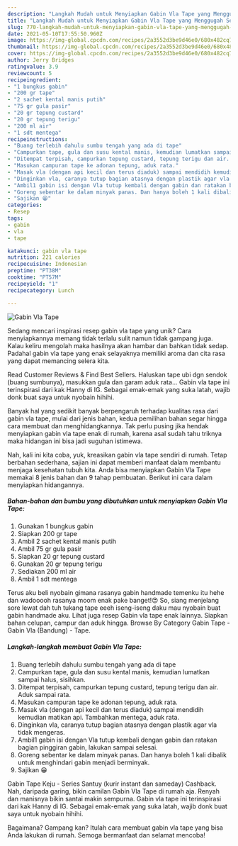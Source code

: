 ```yaml
---
description: "Langkah Mudah untuk Menyiapkan Gabin Vla Tape yang Menggugah Selera"
title: "Langkah Mudah untuk Menyiapkan Gabin Vla Tape yang Menggugah Selera"
slug: 770-langkah-mudah-untuk-menyiapkan-gabin-vla-tape-yang-menggugah-selera
date: 2021-05-10T17:55:50.960Z
image: https://img-global.cpcdn.com/recipes/2a3552d3be9d46e0/680x482cq70/gabin-vla-tape-foto-resep-utama.jpg
thumbnail: https://img-global.cpcdn.com/recipes/2a3552d3be9d46e0/680x482cq70/gabin-vla-tape-foto-resep-utama.jpg
cover: https://img-global.cpcdn.com/recipes/2a3552d3be9d46e0/680x482cq70/gabin-vla-tape-foto-resep-utama.jpg
author: Jerry Bridges
ratingvalue: 3.9
reviewcount: 5
recipeingredient:
- "1 bungkus gabin"
- "200 gr tape"
- "2 sachet kental manis putih"
- "75 gr gula pasir"
- "20 gr tepung custard"
- "20 gr tepung terigu"
- "200 ml air"
- "1 sdt mentega"
recipeinstructions:
- "Buang terlebih dahulu sumbu tengah yang ada di tape"
- "Campurkan tape, gula dan susu kental manis, kemudian lumatkan sampai halus, sisihkan."
- "Ditempat terpisah, campurkan tepung custard, tepung terigu dan air. Aduk sampai rata."
- "Masukan campuran tape ke adonan tepung, aduk rata."
- "Masak vla (dengan api kecil dan terus diaduk) sampai mendidih kemudian matikan api. Tambahkan mentega, aduk rata."
- "Dinginkan vla, caranya tutup bagian atasnya dengan plastik agar vla tidak mengeras."
- "Ambil1 gabin isi dengan Vla tutup kembali dengan gabin dan ratakan bagian pinggiran gabin, lakukan sampai selesai."
- "Goreng sebentar ke dalam minyak panas. Dan hanya boleh 1 kali dibalik untuk menghindari gabin menjadi berminyak."
- "Sajikan 😁"
categories:
- Resep
tags:
- gabin
- vla
- tape

katakunci: gabin vla tape 
nutrition: 221 calories
recipecuisine: Indonesian
preptime: "PT38M"
cooktime: "PT57M"
recipeyield: "1"
recipecategory: Lunch

---
```



![Gabin Vla Tape](https://img-global.cpcdn.com/recipes/2a3552d3be9d46e0/680x482cq70/gabin-vla-tape-foto-resep-utama.jpg)

Sedang mencari inspirasi resep gabin vla tape yang unik? Cara menyiapkannya memang tidak terlalu sulit namun tidak gampang juga. Kalau keliru mengolah maka hasilnya akan hambar dan bahkan tidak sedap. Padahal gabin vla tape yang enak selayaknya memiliki aroma dan cita rasa yang dapat memancing selera kita.

Read Customer Reviews &amp; Find Best Sellers. Haluskan tape ubi dgn sendok (buang sumbunya), masukkan gula dan garam aduk rata… Gabin vla tape ini terinspirasi dari kak Hanny di IG. Sebagai emak-emak yang suka latah, wajib donk buat saya untuk nyobain hihihi.

Banyak hal yang sedikit banyak berpengaruh terhadap kualitas rasa dari gabin vla tape, mulai dari jenis bahan, kedua pemilihan bahan segar hingga cara membuat dan menghidangkannya. Tak perlu pusing jika hendak menyiapkan gabin vla tape enak di rumah, karena asal sudah tahu triknya maka hidangan ini bisa jadi suguhan istimewa.


Nah, kali ini kita coba, yuk, kreasikan gabin vla tape sendiri di rumah. Tetap berbahan sederhana, sajian ini dapat memberi manfaat dalam membantu menjaga kesehatan tubuh kita. Anda bisa menyiapkan Gabin Vla Tape memakai 8 jenis bahan dan 9 tahap pembuatan. Berikut ini cara dalam menyiapkan hidangannya.

<!--inarticleads1-->

##### Bahan-bahan dan bumbu yang dibutuhkan untuk menyiapkan Gabin Vla Tape:

1. Gunakan 1 bungkus gabin
1. Siapkan 200 gr tape
1. Ambil 2 sachet kental manis putih
1. Ambil 75 gr gula pasir
1. Siapkan 20 gr tepung custard
1. Gunakan 20 gr tepung terigu
1. Sediakan 200 ml air
1. Ambil 1 sdt mentega


Terus aku beli nyobain gimana rasanya gabin handmade temenku itu hehe dan wadooooh rasanya moom enak pake banget!😍 So, siang menjelang sore lewat dah tuh tukang tape eeeh iseng-iseng daku mau nyobain buat gabin handmade aku. Lihat juga resep Gabin vla tape enak lainnya. Siapkan bahan celupan, campur dan aduk hingga. Browse By Category Gabin Tape - Gabin Vla (Bandung) - Tape. 

<!--inarticleads2-->

##### Langkah-langkah membuat Gabin Vla Tape:

1. Buang terlebih dahulu sumbu tengah yang ada di tape
1. Campurkan tape, gula dan susu kental manis, kemudian lumatkan sampai halus, sisihkan.
1. Ditempat terpisah, campurkan tepung custard, tepung terigu dan air. Aduk sampai rata.
1. Masukan campuran tape ke adonan tepung, aduk rata.
1. Masak vla (dengan api kecil dan terus diaduk) sampai mendidih kemudian matikan api. Tambahkan mentega, aduk rata.
1. Dinginkan vla, caranya tutup bagian atasnya dengan plastik agar vla tidak mengeras.
1. Ambil1 gabin isi dengan Vla tutup kembali dengan gabin dan ratakan bagian pinggiran gabin, lakukan sampai selesai.
1. Goreng sebentar ke dalam minyak panas. Dan hanya boleh 1 kali dibalik untuk menghindari gabin menjadi berminyak.
1. Sajikan 😁


Gabin Tape Keju - Series Santuy (kurir instant dan sameday) Cashback. Nah, daripada garing, bikin camilan Gabin Vla Tape di rumah aja. Renyah dan manisnya bikin santai makin sempurna. Gabin vla tape ini terinspirasi dari kak Hanny di IG. Sebagai emak-emak yang suka latah, wajib donk buat saya untuk nyobain hihihi. 

Bagaimana? Gampang kan? Itulah cara membuat gabin vla tape yang bisa Anda lakukan di rumah. Semoga bermanfaat dan selamat mencoba!
